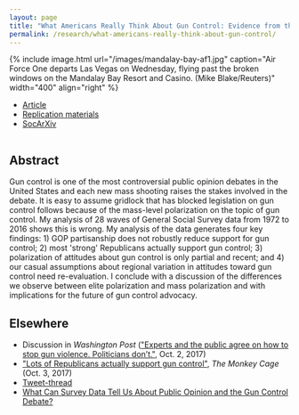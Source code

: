 ```yaml
---
layout: page
title: "What Americans Really Think About Gun Control: Evidence from the General Social Survey, 1972-2016"
permalink: /research/what-americans-really-think-about-gun-control/
---
```


{% include image.html url="/images/mandalay-bay-af1.jpg" caption="Air Force One departs Las Vegas on Wednesday, flying past the broken windows on the Mandalay Bay Resort and Casino. (Mike Blake/Reuters)" width="400" align="right" %}

<!--## Article and Supporting Materials  --> 

- [Article](https://github.com/svmiller/gss-guns-manuscript/blob/master/gss-guns.pdf)
- [Replication materials](https://github.com/svmiller/gss-guns-manuscript)
- [SocArXiv](http://doi.org/10.17605/OSF.IO/AUZBC)

<hr style="clear:both;visibility: hidden;" />  

## Abstract

Gun control is one of the most controversial public opinion debates in the United States and each new mass shooting raises the stakes involved in the debate. It is easy to assume gridlock that has blocked legislation on gun control follows because of the mass-level polarization on the topic of gun control. My analysis of 28 waves of General Social Survey data from 1972 to 2016 shows this is wrong. My analysis of the data generates four key findings: 1) GOP partisanship does not robustly reduce support for gun control; 2) most 'strong' Republicans actually support gun control; 3) polarization of attitudes about gun control is only partial and recent; and 4) our casual assumptions about regional variation in attitudes toward gun control need re-evaluation. I conclude with a discussion of the differences we observe between elite polarization and mass polarization and with implications for the future of gun control advocacy.

## Elsewhere

- Discussion in *Washington Post* (["Experts and the public agree on how to stop gun violence. Politicians don’t."](https://www.washingtonpost.com/news/wonk/wp/2017/10/02/experts-and-the-public-agree-on-how-to-stop-gun-violence-politicians-dont/?utm_term=.b5817be56247), Oct. 2, 2017)
- ["Lots of Republicans actually support gun control"](https://www.washingtonpost.com/news/monkey-cage/wp/2017/10/03/lots-of-republicans-actually-support-gun-control/?utm_term=.cfdbab0be7b6), *The Monkey Cage* (Oct. 3, 2017)
- [Tweet-thread](https://twitter.com/stevenvmiller/status/914815853551644672)
- [What Can Survey Data Tell Us About Public Opinion and the Gun Control Debate?](http://svmiller.com/blog/2015/12/gun-control-public-opinion-1972-2014/)
